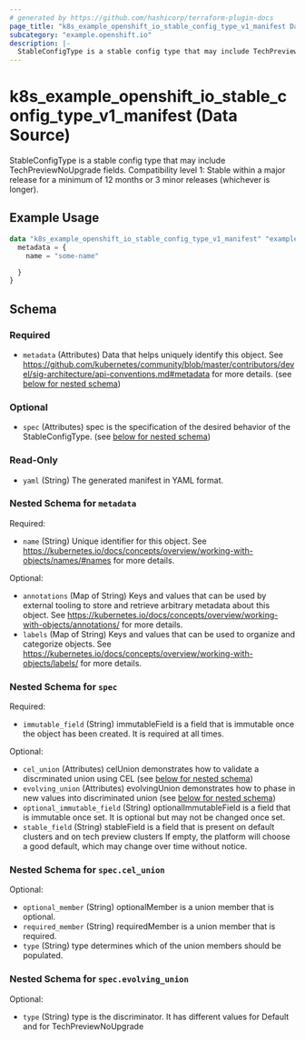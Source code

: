 ```yaml
---
# generated by https://github.com/hashicorp/terraform-plugin-docs
page_title: "k8s_example_openshift_io_stable_config_type_v1_manifest Data Source - terraform-provider-k8s"
subcategory: "example.openshift.io"
description: |-
  StableConfigType is a stable config type that may include TechPreviewNoUpgrade fields.  Compatibility level 1: Stable within a major release for a minimum of 12 months or 3 minor releases (whichever is longer).
---
```


# k8s_example_openshift_io_stable_config_type_v1_manifest (Data Source)

StableConfigType is a stable config type that may include TechPreviewNoUpgrade fields.  Compatibility level 1: Stable within a major release for a minimum of 12 months or 3 minor releases (whichever is longer).

## Example Usage

```terraform
data "k8s_example_openshift_io_stable_config_type_v1_manifest" "example" {
  metadata = {
    name = "some-name"

  }
}
```

<!-- schema generated by tfplugindocs -->
## Schema

### Required

- `metadata` (Attributes) Data that helps uniquely identify this object. See https://github.com/kubernetes/community/blob/master/contributors/devel/sig-architecture/api-conventions.md#metadata for more details. (see [below for nested schema](#nestedatt--metadata))

### Optional

- `spec` (Attributes) spec is the specification of the desired behavior of the StableConfigType. (see [below for nested schema](#nestedatt--spec))

### Read-Only

- `yaml` (String) The generated manifest in YAML format.

<a id="nestedatt--metadata"></a>
### Nested Schema for `metadata`

Required:

- `name` (String) Unique identifier for this object. See https://kubernetes.io/docs/concepts/overview/working-with-objects/names/#names for more details.

Optional:

- `annotations` (Map of String) Keys and values that can be used by external tooling to store and retrieve arbitrary metadata about this object. See https://kubernetes.io/docs/concepts/overview/working-with-objects/annotations/ for more details.
- `labels` (Map of String) Keys and values that can be used to organize and categorize objects. See https://kubernetes.io/docs/concepts/overview/working-with-objects/labels/ for more details.


<a id="nestedatt--spec"></a>
### Nested Schema for `spec`

Required:

- `immutable_field` (String) immutableField is a field that is immutable once the object has been created. It is required at all times.

Optional:

- `cel_union` (Attributes) celUnion demonstrates how to validate a discrminated union using CEL (see [below for nested schema](#nestedatt--spec--cel_union))
- `evolving_union` (Attributes) evolvingUnion demonstrates how to phase in new values into discriminated union (see [below for nested schema](#nestedatt--spec--evolving_union))
- `optional_immutable_field` (String) optionalImmutableField is a field that is immutable once set. It is optional but may not be changed once set.
- `stable_field` (String) stableField is a field that is present on default clusters and on tech preview clusters  If empty, the platform will choose a good default, which may change over time without notice.

<a id="nestedatt--spec--cel_union"></a>
### Nested Schema for `spec.cel_union`

Optional:

- `optional_member` (String) optionalMember is a union member that is optional.
- `required_member` (String) requiredMember is a union member that is required.
- `type` (String) type determines which of the union members should be populated.


<a id="nestedatt--spec--evolving_union"></a>
### Nested Schema for `spec.evolving_union`

Optional:

- `type` (String) type is the discriminator. It has different values for Default and for TechPreviewNoUpgrade
